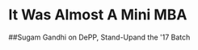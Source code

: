 <!-- TITLE: Whisper in the Woods Vol 1 Issue 2 -->
<!-- SUBTITLE: Published December 2017 -->

# It Was Almost A Mini MBA
##Sugam Gandhi on DePP, Stand-Upand the '17 Batch